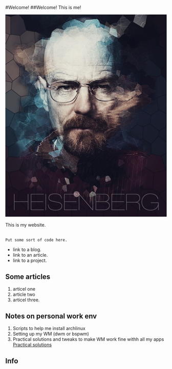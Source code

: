 #Welcome!
##Welcome!
This is me!

[//]: # (Comment)
![this is me! a joke 😁](./pix/meberg.png)

This is my website.
```

Put some sort of code here.

```
- link to a blog.
- link to an article.
- link to a project.

## Some articles
1. articel one
2. article two
3. articel three.

## Notes on personal work env
1. Scripts to help me install archlinux
2. Setting up my WM (dwm or bspwm)
3. Practical solutions and tweaks to make WM work fine withh all my apps
[Practical solutions](./blog/articles/notes_practical_solutions.md)

## Info

